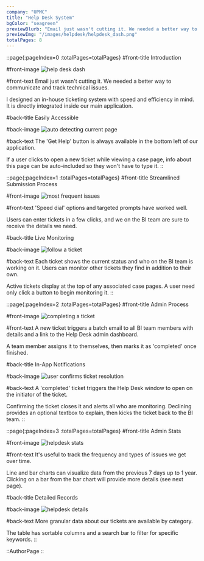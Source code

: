 ```yaml
---
company: "UPMC"
title: "Help Desk System"
bgColor: "seagreen"
previewBlurb: "Email just wasn't cutting it. We needed a better way to communicate and track technical issues."
previewImg: "/images/helpdesk/helpdesk_dash.png"
totalPages: 8
---
```


::page{:pageIndex=0 :totalPages=totalPages}
#front-title
Introduction

#front-image
![help desk dash](/images/helpdesk/helpdesk_dash.png)

#front-text
Email just wasn't cutting it. We needed a better way to communicate and track technical issues.

I designed an in-house ticketing system with speed and efficiency in mind. It is directly integrated inside our main application.

#back-title
Easily Accessible

#back-image
![auto detecting current page](/images/helpdesk/autodetect_current_page.png)

#back-text
The 'Get Help' button is always available in the bottom left of our application.

If a user clicks to open a new ticket while viewing a case page, info about this page can be auto-included so they won't have to type it.
::

::page{:pageIndex=1 :totalPages=totalPages}
#front-title
Streamlined Submission Process

#front-image
![most frequent issues](/images/helpdesk/most_frequent_issues.png)

#front-text
'Speed dial' options and targeted prompts have worked well.

Users can enter tickets in a few clicks, and we on the BI team are sure to receive the details we need.

#back-title
Live Monitoring

#back-image
![follow a ticket](/images/helpdesk/follow_a_ticket.png)

#back-text
Each ticket shows the current status and who on the BI team is working on it. Users can monitor other tickets they find in addition to their own.

Active tickets display at the top of any associated case pages. A user need only click a button to begin monitoring it.
::

::page{:pageIndex=2 :totalPages=totalPages}
#front-title
Admin Process

#front-image
![completing a ticket](/images/helpdesk/completing_a_ticket.png)

#front-text
A new ticket triggers a batch email to all BI team members with details and a link to the Help Desk admin dashboard.

A team member assigns it to themselves, then marks it as 'completed' once finished.

#back-title
In-App Notifications

#back-image
![user confirms ticket resolution](/images/helpdesk/user_confirms_ticket_resolution.png)

#back-text
A 'completed' ticket triggers the Help Desk window to open on the initiator of the ticket.

Confirming the ticket closes it and alerts all who are monitoring. Declining provides an optional textbox to explain, then kicks the ticket back to the BI team.
::

::page{:pageIndex=3 :totalPages=totalPages}
#front-title
Admin Stats

#front-image
![helpdesk stats](/images/helpdesk/helpdesk_stats.png)

#front-text
It's useful to track the frequency and types of issues we get over time.

Line and bar charts can visualize data from the previous 7 days up to 1 year. Clicking on a bar from the bar chart will provide more details (see next page).

#back-title
Detailed Records

#back-image
![helpdesk details](/images/helpdesk/helpdesk_details.png)

#back-text
More granular data about our tickets are available by category.

The table has sortable columns and a search bar to filter for specific keywords.
::

::AuthorPage
::
